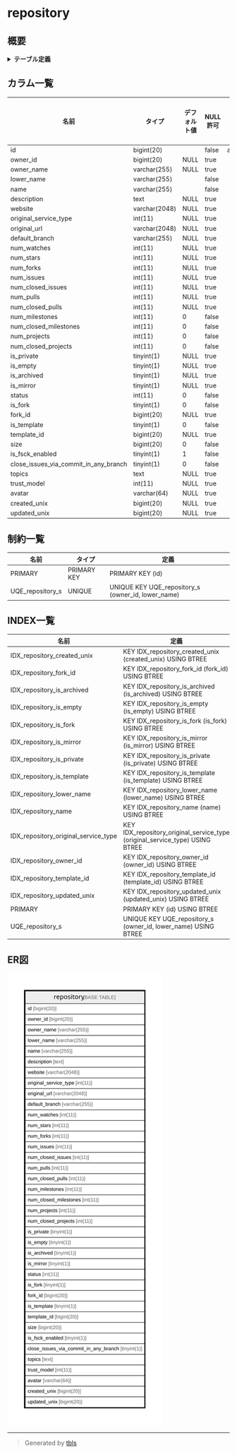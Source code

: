 # repository

## 概要

<details>
<summary><strong>テーブル定義</strong></summary>

```sql
CREATE TABLE `repository` (
  `id` bigint(20) NOT NULL AUTO_INCREMENT,
  `owner_id` bigint(20) DEFAULT NULL,
  `owner_name` varchar(255) DEFAULT NULL,
  `lower_name` varchar(255) NOT NULL,
  `name` varchar(255) NOT NULL,
  `description` text DEFAULT NULL,
  `website` varchar(2048) DEFAULT NULL,
  `original_service_type` int(11) DEFAULT NULL,
  `original_url` varchar(2048) DEFAULT NULL,
  `default_branch` varchar(255) DEFAULT NULL,
  `num_watches` int(11) DEFAULT NULL,
  `num_stars` int(11) DEFAULT NULL,
  `num_forks` int(11) DEFAULT NULL,
  `num_issues` int(11) DEFAULT NULL,
  `num_closed_issues` int(11) DEFAULT NULL,
  `num_pulls` int(11) DEFAULT NULL,
  `num_closed_pulls` int(11) DEFAULT NULL,
  `num_milestones` int(11) NOT NULL DEFAULT 0,
  `num_closed_milestones` int(11) NOT NULL DEFAULT 0,
  `num_projects` int(11) NOT NULL DEFAULT 0,
  `num_closed_projects` int(11) NOT NULL DEFAULT 0,
  `is_private` tinyint(1) DEFAULT NULL,
  `is_empty` tinyint(1) DEFAULT NULL,
  `is_archived` tinyint(1) DEFAULT NULL,
  `is_mirror` tinyint(1) DEFAULT NULL,
  `status` int(11) NOT NULL DEFAULT 0,
  `is_fork` tinyint(1) NOT NULL DEFAULT 0,
  `fork_id` bigint(20) DEFAULT NULL,
  `is_template` tinyint(1) NOT NULL DEFAULT 0,
  `template_id` bigint(20) DEFAULT NULL,
  `size` bigint(20) NOT NULL DEFAULT 0,
  `is_fsck_enabled` tinyint(1) NOT NULL DEFAULT 1,
  `close_issues_via_commit_in_any_branch` tinyint(1) NOT NULL DEFAULT 0,
  `topics` text DEFAULT NULL,
  `trust_model` int(11) DEFAULT NULL,
  `avatar` varchar(64) DEFAULT NULL,
  `created_unix` bigint(20) DEFAULT NULL,
  `updated_unix` bigint(20) DEFAULT NULL,
  PRIMARY KEY (`id`),
  UNIQUE KEY `UQE_repository_s` (`owner_id`,`lower_name`),
  KEY `IDX_repository_original_service_type` (`original_service_type`),
  KEY `IDX_repository_is_fork` (`is_fork`),
  KEY `IDX_repository_updated_unix` (`updated_unix`),
  KEY `IDX_repository_name` (`name`),
  KEY `IDX_repository_is_mirror` (`is_mirror`),
  KEY `IDX_repository_fork_id` (`fork_id`),
  KEY `IDX_repository_lower_name` (`lower_name`),
  KEY `IDX_repository_is_empty` (`is_empty`),
  KEY `IDX_repository_is_archived` (`is_archived`),
  KEY `IDX_repository_is_template` (`is_template`),
  KEY `IDX_repository_created_unix` (`created_unix`),
  KEY `IDX_repository_owner_id` (`owner_id`),
  KEY `IDX_repository_is_private` (`is_private`),
  KEY `IDX_repository_template_id` (`template_id`)
) ENGINE=InnoDB DEFAULT CHARSET=utf8mb4 ROW_FORMAT=DYNAMIC
```

</details>

## カラム一覧

| 名前                                    | タイプ           | デフォルト値       | NULL許可   | Extra Definition | 子テーブル      | 親テーブル      | コメント     |
| ------------------------------------- | ------------- | ------------ | -------- | ---------------- | ---------- | ---------- | -------- |
| id                                    | bigint(20)    |              | false    | auto_increment   |            |            |          |
| owner_id                              | bigint(20)    | NULL         | true     |                  |            |            |          |
| owner_name                            | varchar(255)  | NULL         | true     |                  |            |            |          |
| lower_name                            | varchar(255)  |              | false    |                  |            |            |          |
| name                                  | varchar(255)  |              | false    |                  |            |            |          |
| description                           | text          | NULL         | true     |                  |            |            |          |
| website                               | varchar(2048) | NULL         | true     |                  |            |            |          |
| original_service_type                 | int(11)       | NULL         | true     |                  |            |            |          |
| original_url                          | varchar(2048) | NULL         | true     |                  |            |            |          |
| default_branch                        | varchar(255)  | NULL         | true     |                  |            |            |          |
| num_watches                           | int(11)       | NULL         | true     |                  |            |            |          |
| num_stars                             | int(11)       | NULL         | true     |                  |            |            |          |
| num_forks                             | int(11)       | NULL         | true     |                  |            |            |          |
| num_issues                            | int(11)       | NULL         | true     |                  |            |            |          |
| num_closed_issues                     | int(11)       | NULL         | true     |                  |            |            |          |
| num_pulls                             | int(11)       | NULL         | true     |                  |            |            |          |
| num_closed_pulls                      | int(11)       | NULL         | true     |                  |            |            |          |
| num_milestones                        | int(11)       | 0            | false    |                  |            |            |          |
| num_closed_milestones                 | int(11)       | 0            | false    |                  |            |            |          |
| num_projects                          | int(11)       | 0            | false    |                  |            |            |          |
| num_closed_projects                   | int(11)       | 0            | false    |                  |            |            |          |
| is_private                            | tinyint(1)    | NULL         | true     |                  |            |            |          |
| is_empty                              | tinyint(1)    | NULL         | true     |                  |            |            |          |
| is_archived                           | tinyint(1)    | NULL         | true     |                  |            |            |          |
| is_mirror                             | tinyint(1)    | NULL         | true     |                  |            |            |          |
| status                                | int(11)       | 0            | false    |                  |            |            |          |
| is_fork                               | tinyint(1)    | 0            | false    |                  |            |            |          |
| fork_id                               | bigint(20)    | NULL         | true     |                  |            |            |          |
| is_template                           | tinyint(1)    | 0            | false    |                  |            |            |          |
| template_id                           | bigint(20)    | NULL         | true     |                  |            |            |          |
| size                                  | bigint(20)    | 0            | false    |                  |            |            |          |
| is_fsck_enabled                       | tinyint(1)    | 1            | false    |                  |            |            |          |
| close_issues_via_commit_in_any_branch | tinyint(1)    | 0            | false    |                  |            |            |          |
| topics                                | text          | NULL         | true     |                  |            |            |          |
| trust_model                           | int(11)       | NULL         | true     |                  |            |            |          |
| avatar                                | varchar(64)   | NULL         | true     |                  |            |            |          |
| created_unix                          | bigint(20)    | NULL         | true     |                  |            |            |          |
| updated_unix                          | bigint(20)    | NULL         | true     |                  |            |            |          |

## 制約一覧

| 名前               | タイプ         | 定義                                                 |
| ---------------- | ----------- | -------------------------------------------------- |
| PRIMARY          | PRIMARY KEY | PRIMARY KEY (id)                                   |
| UQE_repository_s | UNIQUE      | UNIQUE KEY UQE_repository_s (owner_id, lower_name) |

## INDEX一覧

| 名前                                   | 定義                                                                           |
| ------------------------------------ | ---------------------------------------------------------------------------- |
| IDX_repository_created_unix          | KEY IDX_repository_created_unix (created_unix) USING BTREE                   |
| IDX_repository_fork_id               | KEY IDX_repository_fork_id (fork_id) USING BTREE                             |
| IDX_repository_is_archived           | KEY IDX_repository_is_archived (is_archived) USING BTREE                     |
| IDX_repository_is_empty              | KEY IDX_repository_is_empty (is_empty) USING BTREE                           |
| IDX_repository_is_fork               | KEY IDX_repository_is_fork (is_fork) USING BTREE                             |
| IDX_repository_is_mirror             | KEY IDX_repository_is_mirror (is_mirror) USING BTREE                         |
| IDX_repository_is_private            | KEY IDX_repository_is_private (is_private) USING BTREE                       |
| IDX_repository_is_template           | KEY IDX_repository_is_template (is_template) USING BTREE                     |
| IDX_repository_lower_name            | KEY IDX_repository_lower_name (lower_name) USING BTREE                       |
| IDX_repository_name                  | KEY IDX_repository_name (name) USING BTREE                                   |
| IDX_repository_original_service_type | KEY IDX_repository_original_service_type (original_service_type) USING BTREE |
| IDX_repository_owner_id              | KEY IDX_repository_owner_id (owner_id) USING BTREE                           |
| IDX_repository_template_id           | KEY IDX_repository_template_id (template_id) USING BTREE                     |
| IDX_repository_updated_unix          | KEY IDX_repository_updated_unix (updated_unix) USING BTREE                   |
| PRIMARY                              | PRIMARY KEY (id) USING BTREE                                                 |
| UQE_repository_s                     | UNIQUE KEY UQE_repository_s (owner_id, lower_name) USING BTREE               |

## ER図

![er](repository.svg)

---

> Generated by [tbls](https://github.com/k1LoW/tbls)
